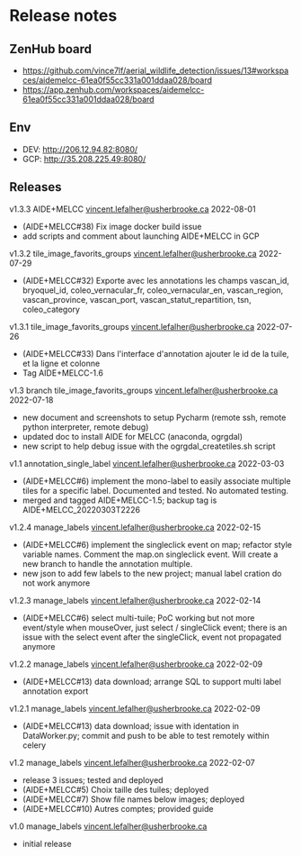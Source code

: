 # Release notes

## ZenHub board 
- https://github.com/vince7lf/aerial_wildlife_detection/issues/13#workspaces/aidemelcc-61ea0f55cc331a001ddaa028/board
- https://app.zenhub.com/workspaces/aidemelcc-61ea0f55cc331a001ddaa028/board

## Env
- DEV: http://206.12.94.82:8080/
- GCP: http://35.208.225.49:8080/

## Releases
v1.3.3 AIDE+MELCC vincent.lefalher@usherbrooke.ca 2022-08-01 
- (AIDE+MELCC#38) Fix image docker build issue
- add scripts and comment about launching AIDE+MELCC in GCP 

v1.3.2 tile_image_favorits_groups vincent.lefalher@usherbrooke.ca 2022-07-29 
- (AIDE+MELCC#32) Exporte avec les annotations les champs vascan_id, bryoquel_id, coleo_vernacular_fr, coleo_vernacular_en, vascan_region, vascan_province, vascan_port, vascan_statut_repartition, tsn, coleo_category

v1.3.1 tile_image_favorits_groups vincent.lefalher@usherbrooke.ca 2022-07-26 
- (AIDE+MELCC#33) Dans l'interface d'annotation ajouter le id de la tuile, et la ligne et colonne
- Tag AIDE+MELCC-1.6

v1.3 branch tile_image_favorits_groups vincent.lefalher@usherbrooke.ca 2022-07-18 
- new document and screenshots to setup Pycharm (remote ssh, remote python interpreter, remote debug)
- updated doc to install AIDE for MELCC (anaconda, ogrgdal)
- new script to help debug issue with the ogrgdal_createtiles.sh script

v1.1 annotation_single_label vincent.lefalher@usherbrooke.ca 2022-03-03
- (AIDE+MELCC#6) implement the mono-label to easily associate multiple tiles for a specific label. Documented and tested. No automated testing.  
- merged and tagged AIDE+MELCC-1.5; backup tag is AIDE+MELCC_20220303T2226 

v1.2.4 manage_labels vincent.lefalher@usherbrooke.ca 2022-02-15
- (AIDE+MELCC#6) implement the singleclick event on map; refactor style variable names. Comment the map.on singleclick event. Will create a new branch to handle the annotation multiple.
- new json to add few labels to the new project; manual label cration do not work anymore

v1.2.3 manage_labels vincent.lefalher@usherbrooke.ca 2022-02-14
- (AIDE+MELCC#6) select multi-tuile; PoC working but not more event/style when mouseOver, just select / singleClick event; there is an issue with the select event after the singleClick, event not propagated anymore

v1.2.2 manage_labels vincent.lefalher@usherbrooke.ca 2022-02-09
- (AIDE+MELCC#13) data download; arrange SQL to support multi label annotation export

v1.2.1 manage_labels vincent.lefalher@usherbrooke.ca 2022-02-09
- (AIDE+MELCC#13) data download; issue with identation in DataWorker.py; commit and push to be able to test remotely within celery

v1.2 manage_labels vincent.lefalher@usherbrooke.ca 2022-02-07
- release 3 issues; tested and deployed
- (AIDE+MELCC#5) Choix taille des tuiles; deployed
- (AIDE+MELCC#7) Show file names below images; deployed
- (AIDE+MELCC#10) Autres comptes; provided guide 

v1.0 manage_labels vincent.lefalher@usherbrooke.ca
- initial release
